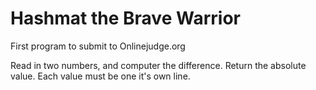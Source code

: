 # Hashmat the Brave Warrior

First program to submit to Onlinejudge.org

Read in two numbers, and computer the difference. Return the absolute value. Each value must be one it's own line.
